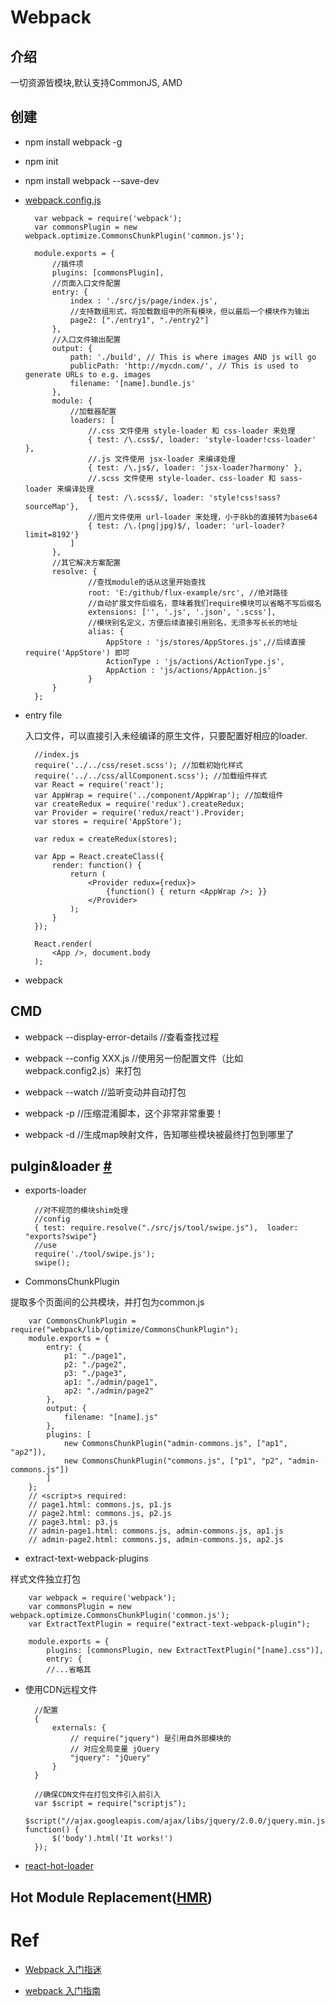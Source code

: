 # Webpack

## 介绍
一切资源皆模块,默认支持CommonJS, AMD

## 创建

+ npm install webpack -g

+ npm init

+ npm install webpack --save-dev

+ [webpack.config.js](http://webpack.github.io/docs/configuration.html)

        var webpack = require('webpack');
        var commonsPlugin = new webpack.optimize.CommonsChunkPlugin('common.js');
        
        module.exports = {
            //插件项
            plugins: [commonsPlugin],
            //页面入口文件配置
            entry: {
                index : './src/js/page/index.js',
                //支持数组形式，将加载数组中的所有模块，但以最后一个模块作为输出
                page2: ["./entry1", "./entry2"]
            },
            //入口文件输出配置
            output: {
                path: './build', // This is where images AND js will go
                publicPath: 'http://mycdn.com/', // This is used to generate URLs to e.g. images
                filename: '[name].bundle.js'
            },
            module: {
                //加载器配置
                loaders: [
                    //.css 文件使用 style-loader 和 css-loader 来处理
                    { test: /\.css$/, loader: 'style-loader!css-loader' },
                    //.js 文件使用 jsx-loader 来编译处理
                    { test: /\.js$/, loader: 'jsx-loader?harmony' },
                    //.scss 文件使用 style-loader、css-loader 和 sass-loader 来编译处理
                    { test: /\.scss$/, loader: 'style!css!sass?sourceMap'},
                    //图片文件使用 url-loader 来处理，小于8kb的直接转为base64
                    { test: /\.(png|jpg)$/, loader: 'url-loader?limit=8192'}
                ]
            },
            //其它解决方案配置
            resolve: {
                    //查找module的话从这里开始查找
                    root: 'E:/github/flux-example/src', //绝对路径
                    //自动扩展文件后缀名，意味着我们require模块可以省略不写后缀名
                    extensions: ['', '.js', '.json', '.scss'],
                    //模块别名定义，方便后续直接引用别名，无须多写长长的地址
                    alias: {
                        AppStore : 'js/stores/AppStores.js',//后续直接 require('AppStore') 即可
                        ActionType : 'js/actions/ActionType.js',
                        AppAction : 'js/actions/AppAction.js'
                    }
            }
        };
        
+ entry file   

  入口文件，可以直接引入未经编译的原生文件，只要配置好相应的loader.
  
        //index.js
        require('../../css/reset.scss'); //加载初始化样式
        require('../../css/allComponent.scss'); //加载组件样式
        var React = require('react');
        var AppWrap = require('../component/AppWrap'); //加载组件
        var createRedux = require('redux').createRedux;
        var Provider = require('redux/react').Provider;
        var stores = require('AppStore');

        var redux = createRedux(stores);

        var App = React.createClass({
            render: function() {
                return (
                    <Provider redux={redux}>
                        {function() { return <AppWrap />; }}
                    </Provider>
                );
            }
        });

        React.render(
            <App />, document.body
        );       
        
+ webpack

## CMD

+ webpack --display-error-details //查看查找过程

+ webpack --config XXX.js   //使用另一份配置文件（比如webpack.config2.js）来打包

+ webpack --watch   //监听变动并自动打包

+ webpack -p    //压缩混淆脚本，这个非常非常重要！

+ webpack -d    //生成map映射文件，告知哪些模块被最终打包到哪里了

## pulgin&loader [#](https://webpack.github.io/docs/list-of-loaders.html)

+ exports-loader

        //对不规范的模块shim处理
        //config
        { test: require.resolve("./src/js/tool/swipe.js"),  loader: "exports?swipe"}
        //use
        require('./tool/swipe.js');
        swipe(); 

+ CommonsChunkPlugin

提取多个页面间的公共模块，并打包为common.js

        var CommonsChunkPlugin = require("webpack/lib/optimize/CommonsChunkPlugin");
        module.exports = {
            entry: {
                p1: "./page1",
                p2: "./page2",
                p3: "./page3",
                ap1: "./admin/page1",
                ap2: "./admin/page2"
            },
            output: {
                filename: "[name].js"
            },
            plugins: [
                new CommonsChunkPlugin("admin-commons.js", ["ap1", "ap2"]),
                new CommonsChunkPlugin("commons.js", ["p1", "p2", "admin-commons.js"])
            ]
        };
        // <script>s required:
        // page1.html: commons.js, p1.js
        // page2.html: commons.js, p2.js
        // page3.html: p3.js
        // admin-page1.html: commons.js, admin-commons.js, ap1.js
        // admin-page2.html: commons.js, admin-commons.js, ap2.js

+ extract-text-webpack-plugins

样式文件独立打包

        var webpack = require('webpack');
        var commonsPlugin = new webpack.optimize.CommonsChunkPlugin('common.js');
        var ExtractTextPlugin = require("extract-text-webpack-plugin");
    
        module.exports = {
            plugins: [commonsPlugin, new ExtractTextPlugin("[name].css")],
            entry: {
            //...省略其

+ 使用CDN远程文件



        //配置
        {
            externals: {
                // require("jquery") 是引用自外部模块的
                // 对应全局变量 jQuery
                "jquery": "jQuery"
            }
        }

        //确保CDN文件在打包文件引入前引入
        var $script = require("scriptjs");
        $script("//ajax.googleapis.com/ajax/libs/jquery/2.0.0/jquery.min.js", function() {
            $('body').html('It works!')
        });

+  [react-hot-loader](https://github.com/gaearon/react-hot-loader) 


## Hot Module Replacement([HMR](https://webpack.github.io/docs/hot-module-replacement-with-webpack.html))


# Ref

+ [Webpack 入门指迷](https://segmentfault.com/a/1190000002551952)

+ [webpack 入门指南](http://www.cnblogs.com/vajoy/p/4650467.html)
